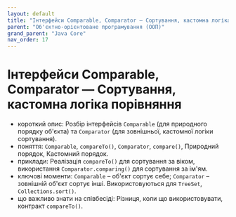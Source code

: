 ```yaml
---
layout: default
title: "Інтерфейси Comparable, Comparator — Сортування, кастомна логіка порівняння"
parent: "Об'єктно-орієнтоване програмування (ООП)"
grand_parent: "Java Core"
nav_order: 17
---
```


# Інтерфейси Comparable, Comparator — Сортування, кастомна логіка порівняння

*   короткий опис: Розбір інтерфейсів `Comparable` (для природного порядку об'єкта) та `Comparator` (для зовнішньої, кастомної логіки сортування).
*   поняття: `Comparable`, `compareTo()`, `Comparator`, `compare()`, Природний порядок, Кастомний порядок.
*   приклади: Реалізація `compareTo()` для сортування за віком, використання `Comparator.comparing()` для сортування за ім'ям.
*   ключові моменти: `Comparable` – об'єкт сортує себе; `Comparator` – зовнішній об'єкт сортує інші. Використовуються для `TreeSet`, `Collections.sort()`.
*   що важливо знати на співбесіді: Різниця, коли що використовувати, контракт `compareTo()`.
